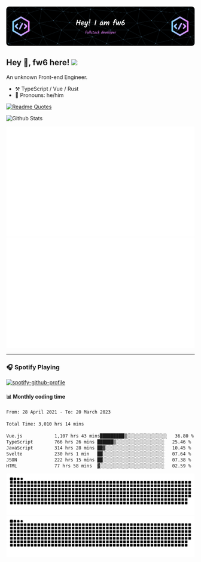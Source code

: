 ![Header](github-header-image.png)

## Hey 👋, fw6 here! <img src="https://github.githubassets.com/images/mona-whisper.gif" height="24" />


An unknown Front-end Engineer.

-   :hammer_and_pick: TypeScript / Vue / Rust
-   :man: Pronouns: he/him


[![Readme Quotes](https://quotes-github-readme.vercel.app/api?type=horizontal&theme=algolia)](https://github.com/piyushsuthar/github-readme-quotes)



![Github Stats](https://github-readme-stats.vercel.app/api?username=fw6&bg_color=30,e96443,904e95&title_color=fff&text_color=fff)

![](https://raw.githubusercontent.com/fw6/github-stats-transparent/output/generated/overview.svg)
![](https://raw.githubusercontent.com/fw6/github-stats-transparent/output/generated/languages.svg)


---

### 🎧 Spotify Playing

<!-- ![spotify-github-profile](/img/default.svg) -->

[![spotify-github-profile](https://spotify-github-profile.vercel.app/api/view?uid=r6wn4hdvypv0lkzyrj0e0pjct&cover_image=true&theme=default&bar_color=53b14f&bar_color_cover=true)](https://github.com/kittinan/spotify-github-profile)
#### :bar_chart: Monthly coding time

<!--START_SECTION:waka-->

```text
From: 28 April 2021 - To: 20 March 2023

Total Time: 3,010 hrs 14 mins

Vue.js            1,107 hrs 43 mins█████████▒░░░░░░░░░░░░░░░   36.80 %
TypeScript        766 hrs 26 mins ██████▒░░░░░░░░░░░░░░░░░░   25.46 %
JavaScript        314 hrs 28 mins ██▓░░░░░░░░░░░░░░░░░░░░░░   10.45 %
Svelte            230 hrs 1 min   ██░░░░░░░░░░░░░░░░░░░░░░░   07.64 %
JSON              222 hrs 15 mins ██░░░░░░░░░░░░░░░░░░░░░░░   07.38 %
HTML              77 hrs 58 mins  ▓░░░░░░░░░░░░░░░░░░░░░░░░   02.59 %
```

<!--END_SECTION:waka-->




![github contribution grid snake animation](https://raw.githubusercontent.com/platane/platane/output/github-contribution-grid-snake-dark.svg#gh-dark-mode-only)![github contribution grid snake animation](https://raw.githubusercontent.com/platane/platane/output/github-contribution-grid-snake.svg#gh-light-mode-only)
